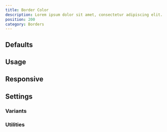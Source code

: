 ```yaml
---
title: Border Color
description: Lorem ipsum dolor sit amet, consectetur adipiscing elit.
position: 200
category: Borders
---
```


## Defaults

<TableGenerateColors 
  custom-property="--border-opacity"
  :rules="{
    'border': ['border-color'],
}"></TableGenerateColors>

## Usage

## Responsive

## Settings

### Variants

### Utilities
